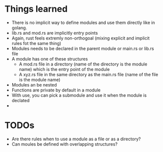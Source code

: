 

# Things learned

* There is no implicit way to define modules and use them directly like in golang.
* lib.rs and mod.rs are implicitly entry points
* Again, rust feels extremly non-orthogoal (mixing explicit and implicit rules fot the same thing)
* Modules needs to be declared in the parent module or main.rs or lib.rs file
* A module has one of these structures
  * A mod.rs file in a directory (name of the directory is the module name) which is the entry point of the module
  * A xyz.rs file in the same directory as the main.rs file (name of the file is the module name)
* Modules an be nested
* Functions are private by default in a module
* With use, you can pick a submodule and use it when the module is declated
* 

# TODOs
* Are there rules when to use a module as a file or as a directory?
* Can moules be defined with overlapping structures?